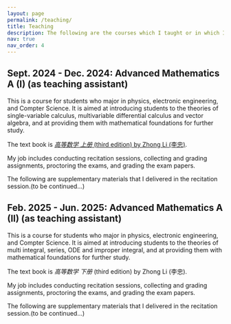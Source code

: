 ```yaml
---
layout: page
permalink: /teaching/
title: Teaching
description: The following are the courses which I taught or in which I served as a teaching assistant.
nav: true
nav_order: 4
---
```

## **Sept. 2024 - Dec. 2024: Advanced Mathematics A (I)** (as teaching assistant)

This is a course for students who major in physics, electronic engineering, and Compter Science. It is aimed at introducing students to the theories of single-variable calculus, multivariable differential calculus and vector algebra, and at providing them with mathematical foundations for further study.

The text book is [*高等数学 上册* (third edition) by Zhong Li (李忠)](/assets/pdf/高等数学(第三版)上册-李忠,周建莹-北京大学出版社.pdf).

My job includes conducting recitation sessions, collecting and grading assignments, proctoring the exams, and grading the exam papers.

The following are supplementary materials that I delivered in the recitation session.(to be continued...)

## **Feb. 2025 - Jun. 2025: Advanced Mathematics A (II)** (as teaching assistant)

This is a course for students who major in physics, electronic engineering, and Compter Science. It is aimed at introducing students to the theories of multi integral, series, ODE and improper integral, and at providing them with mathematical foundations for further study.

The text book is *高等数学 下册* (third edition) by Zhong Li (李忠).

My job includes conducting recitation sessions, collecting and grading assignments, proctoring the exams, and grading the exam papers.

The following are supplementary materials that I delivered in the recitation session.(to be continued...)
